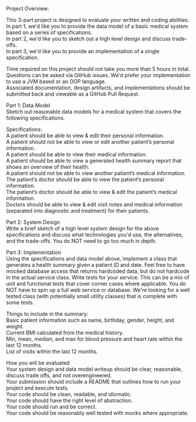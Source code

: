 Project Overview:

This 3-part project is designed to evaluate your written and coding abilities. <br />
In part 1, we'd like you to provide the data model of a basic medical system based on a series of specifications. <br />
In part 2, we'd like you to sketch out a high level design and discuss trade-offs. <br />
In part 3, we'd like you to provide an implementation of a single specification. <br />

Time required on this project should not take you more than 5 hours in total. <br />
Questions can be asked via GitHub issues. We'd prefer your implementation to use a JVM based or an OOP language. <br />
Associated documentation, design artifacts, and implementations should be submitted back and viewable as a GitHub Pull Request.

Part 1: Data Model <br />
Sketch out reasonable data models for a medical system that covers the following specifications.

Specifications: <br />
A patient should be able to view & edit their personal information. <br />
A patient should not be able to view or edit another patient’s personal information. <br />
A patient should be able to view their medical information. <br />
A patient should be able to view a generated health summary report that shows an overview of their health. <br />
A patient should not be able to view another patient’s medical information. <br />
The patient’s doctor should be able to view the patient’s personal information. <br />
The patient’s doctor should be able to view & edit the patient’s medical information. <br />
Doctors should be able to view & edit visit notes and medical information (separated into diagnostic and treatment) for their patients. <br />

Part 2: System Design <br />
Write a brief sketch of a high level system design for the above specifications and discuss what technologies you'd use, the alternatives, and the trade-offs. You do NOT need to go too much in depth.

Part 3: Implementation <br />
Using the specifications and data model above, implement a class that generates a health summary given a patient ID and date. Feel free to have mocked database access that returns hardcoded data, but do not hardcode in the actual service class. Write tests for your service. This can be a mix of unit and functional tests that cover corner cases where applicable. You do NOT have to spin up a full web service or database. We're looking for a well tested class (with potentially small utility classes) that is complete with some tests.

Things to include in the summary: <br />
Basic patient information such as name, birthday, gender, height, and weight. <br />
Current BMI calculated from the medical history.<br />
Min, mean, median, and max for blood pressure and heart rate within the last 12 months. <br />
List of visits within the last 12 months. <br />

How you will be evaluated <br />
Your system design and data model writeup should be clear, reasonable, discuss trade offs, and not overengineered. <br />
Your submission should include a README that outlines how to run your project and execute tests. <br />
Your code should be clean, readable, and idiomatic. <br />
Your code should have the right level of abstraction. <br />
Your code should run and be correct. <br />
Your code should be reasonably well tested with mocks where appropriate. <br />
